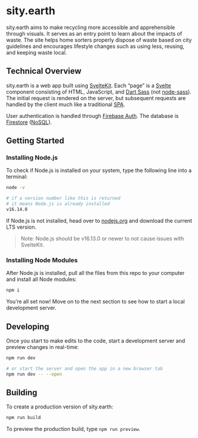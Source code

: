 # sity.earth

sity.earth aims to make recycling more accessible and apprehensible through visuals. It serves as an entry point to learn about the impacts of waste. The site helps home sorters properly dispose of waste based on city guidelines and encourages lifestyle changes such as using less, reusing, and keeping waste local.

## Technical Overview

sity.earth is a web app built using [SvelteKit](https://kit.svelte.dev/). Each “page” is a [Svelte](https://svelte.dev/) component consisting of HTML, JavaScript, and [Dart Sass](https://sass-lang.com/dart-sass) (not [node-sass](https://www.npmjs.com/package/node-sass)). The initial request is rendered on the server, but subsequent requests are handled by the client much like a traditional [SPA](https://en.wikipedia.org/wiki/Single-page_application).

User authentication is handled through [Firebase Auth](https://firebase.google.com/docs/auth). The database is [Firestore](https://firebase.google.com/docs/firestore) ([NoSQL](https://en.wikipedia.org/wiki/NoSQL)).


## Getting Started

### Installing Node.js

To check if Node.js is installed on your system, type the following line into a terminal: 

```bash
node -v

# if a version number like this is returned
# it means Node.js is already installed
v16.14.0
```

If Node.js is not installed, head over to [nodejs.org](https://nodejs.org/en/) and download the current LTS version. 

> Note: Node.js should be v16.13.0 or newer to not cause issues with SvelteKit.

### Installing Node Modules

After Node.js is installed, pull all the files from this repo to your computer and install all Node modules:

```bash
npm i
```

You’re all set now! Move on to the next section to see how to start a local development server.

## Developing

Once you start to make edits to the code, start a development server and preview changes in real-time:

```bash
npm run dev

# or start the server and open the app in a new browser tab
npm run dev -- --open
```

## Building

To create a production version of sity.earth:

```bash
npm run build
```

To preview the production build, type `npm run preview`.
